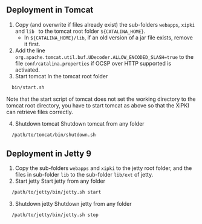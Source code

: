 Deployment in Tomcat
----
1. Copy (and overwrite if files already exist) the sub-folders `webapps`, `xipki` and `lib `
   to the tomcat root folder `${CATALINA_HOME}`.
    - In `${CATALINA_HOME}/lib`, if an old version of a jar file exists, remove it first.
2. Add the line `org.apache.tomcat.util.buf.UDecoder.ALLOW_ENCODED_SLASH=true`
   to the file `conf/catalina.properties` if OCSP over HTTP supported is activated.
3. Start tomcat
  In the tomcat root folder

```sh
  bin/start.sh
```

  Note that the start script of tomcat does not set the working directory to the tomcat root directory, you have to start tomcat as above so that the XiPKI can retrieve files correctly.

4. Shutdown tomcat
   Shutdown tomcat from any folder
```sh
  /path/to/tomcat/bin/shutdown.sh
```

Deployment in Jetty 9
----
1. Copy the sub-folders `webapps` and `xipki` to the jetty root folder, and the files in sub-folder `lib` to the sub-folder `lib/ext` of jetty.
2. Start jetty
   Start jetty from any folder
```sh
  /path/to/jetty/bin/jetty.sh start
```

3. Shutdown jetty
   Shutdown jetty from any folder
```sh
  /path/to/jetty/bin/jetty.sh stop
```


